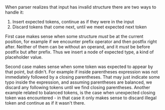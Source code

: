 When parser realizes that input has invalid structure there are two ways to handle it:
1. Insert expected tokens, continue as if they were in the input
2. Discard tokens that come next, until we meet expected next token

First case makes sense when some structure *must* be at the current position, for example if we encounter prefix operator and then postfix right after. Neither of them can be without an operand, and it *must* be before postfix but after prefix. Thus we insert a node of expected type, a kind of placeholder value.

Second case makes sense when some token was expected to appear by that point, but didn't. For example if inside parentheses expression was not immediately followed by a closing parentheses. That may just indicate some typo inside the expression, and assuming parentheses are balanced, we discard any following tokens until we find closing parentheses. Another example related to balanced tokens, is the case when unexpected closing token was encountered - in that case it only makes sense to discard illegal token and continue as if it wasn't there.